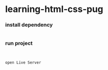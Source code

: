 # learning-html-css-pug
### install dependency
```npm install
```
### run project
```npm run pug
```
```$ npm run sass
```
    open Live Server
